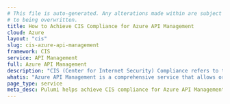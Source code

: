```yaml
---
# This file is auto-generated. Any alterations made within are subject
# to being overwritten.
title: How to Achieve CIS Compliance for Azure API Management
cloud: Azure
layout: "cis"
slug: cis-azure-api-management
framework: CIS
service: API Management
full: Azure API Management
description: "CIS (Center for Internet Security) Compliance refers to the adherence to security best practices outlined by the CIS, a nonprofit organization that develops globally recognized security standards. These best practices are known as CIS Controls and CIS Benchmarks, which provide guidelines for securing various technologies and systems, including operating systems, cloud services, network devices, and software."
whatis: "Azure API Management is a comprehensive service that allows organizations to create, secure, manage, and scale APIs with ease. It provides features like traffic management, security, and API versioning, ensuring that APIs are protected and accessible to developers and users. With built-in analytics, developer portals, and policy enforcement, Azure API Management helps streamline the API lifecycle for seamless integration across services and applications."
page_type: service
meta_desc: Pulumi helps achieve CIS compliance for Azure API Management by enforcing security, cost, and compliance requirements. Speak with an expert to get started.
---
```


